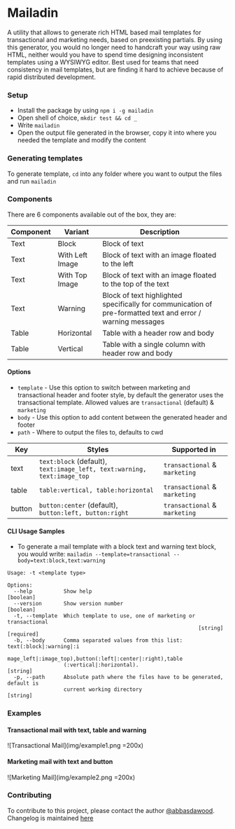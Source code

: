 # Mailadin
A utility that allows to generate rich HTML based mail templates for transactional and marketing needs, based on preexisting partials. By using this generator, you would no longer need to handcraft your way using raw HTML, neither would you have to spend time designing inconsistent templates using a WYSIWYG editor. Best used for teams that need consistency in mail templates, but are finding it hard to achieve because of rapid distributed development.

### Setup
- Install the package by using `npm i -g mailadin`
- Open shell of choice, `mkdir test && cd _`
- Write `mailadin`
- Open the output file generated in the browser, copy it into where you needed the template and modify the content

### Generating templates
To generate template, `cd` into any folder where you want to output the files and run `mailadin`

### Components
There are 6 components available out of the box, they are:

| Component | Variant                 |  Description |   |
|-----------|-------------------------|--------------|---|
| Text      | Block | Block of text | |
| Text      | With Left Image | Block of text with an image floated to the left | |
| Text      | With Top Image | Block of text with an image floated to the top of the text | |
| Text      | Warning | Block of text highlighted specifically for communication of pre-formatted text and error / warning messages | |
| Table      | Horizontal | Table with a header row and body | |
| Table      | Vertical | Table with a single column with header row and body | |

#### Options
- `template` - Use this option to switch between marketing and transactional header and footer style, by default the generator uses the transactional template. Allowed values are `transactional` (default) & `marketing`
- `body` - Use this option to add content between the generated header and footer
- `path` - Where to output the files to, defaults to cwd


| Key | Styles         | Supported in  |
|-----|----------------|---------------|
| text |`text:block` (default), `text:image_left, text:warning, text:image_top`| `transactional` & `marketing` |
| table | `table:vertical, table:horizontal` | `transactional` & `marketing` |
| button | `button:center` (default), `button:left, button:right` | `transactional` & `marketing` |


#### CLI Usage Samples
- To generate a mail template with a block text and warning text block, you would write: `mailadin --template=transactional --body=text:block,text:warning`

```
Usage: -t <template type>

Options:
  --help          Show help                                            [boolean]
  --version       Show version number                                  [boolean]
  -t, --template  Which template to use, one of marketing or transactional
                                                             [string] [required]
  -b, --body      Comma separated values from this list: text(:block|:warning|:i
                  mage_left|:image_top),button(:left|:center|:right),table
                  (:vertical|:horizontal).                              [string]
  -p, --path      Absolute path where the files have to be generated, default is
                  current working directory                             [string]

```

### Examples
#### Transactional mail with text, table and warning
![Transactional Mail](img/example1.png =200x)

#### Marketing mail with text and button
![Marketing Mail](img/example2.png =200x)

### Contributing
To contribute to this project, please contact the author [@abbasdawood](https://github.com/abbasdawood).
Changelog is maintained [here](CHANGELOG.md)
